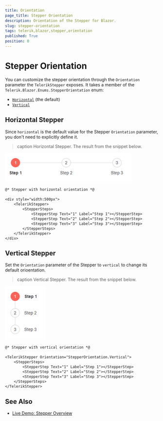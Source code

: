 ```yaml
---
title: Orientation
page_title: Stepper Orientation
description: Orientation of the Stepper for Blazor.
slug: stepper-orientation
tags: telerik,blazor,stepper,orientation
published: True
position: 0
---
```



# Stepper Orientation

You can customize the stepper orientation through the `Orientation` parameter the `TelerikStepper` exposes. It takes a member of the `Telerik.Blazor.Enums.StepperOrientation` enum:
   * [`Horizontal`](#horizontal-stepper) (the default)
   * [`Vertical`](#vertical-stepper)


## Horizontal Stepper

Since `horizontal` is the default value for the Stepper `Orientation` parameter, you don't need to explicitly define it.

>caption Horizontal Stepper. The result from the snippet below.

![Simple Stepper](images/stepper-overview-example.png)

````CSHTML
@* Stepper with horizontal orientation *@

<div style="width:500px">
    <TelerikStepper>
        <StepperSteps>
            <StepperStep Text="1" Label="Step 1"></StepperStep>
            <StepperStep Text="2" Label="Step 2"></StepperStep>
            <StepperStep Text="3" Label="Step 3"></StepperStep>
        </StepperSteps>
    </TelerikStepper>
</div>
````

## Vertical Stepper

Set the `Orientation` parameter of the Stepper to `vertical` to change its default orioentation.

>caption Vertical Stepper. The result from the snippet below.

![Simple Stepper](images/vertical-stepper-example.png)

````CSHTML
@* Stepper with vertical orientation *@

<TelerikStepper Orientation="StepperOrientation.Vertical">
    <StepperSteps>
        <StepperStep Text="1" Label="Step 1"></StepperStep>
        <StepperStep Text="2" Label="Step 2"></StepperStep>
        <StepperStep Text="3" Label="Step 3"></StepperStep>
    </StepperSteps>
</TelerikStepper>
````

## See Also

  * [Live Demo: Stepper Overview](https://demos.telerik.com/blazor-ui/stepper/overview)